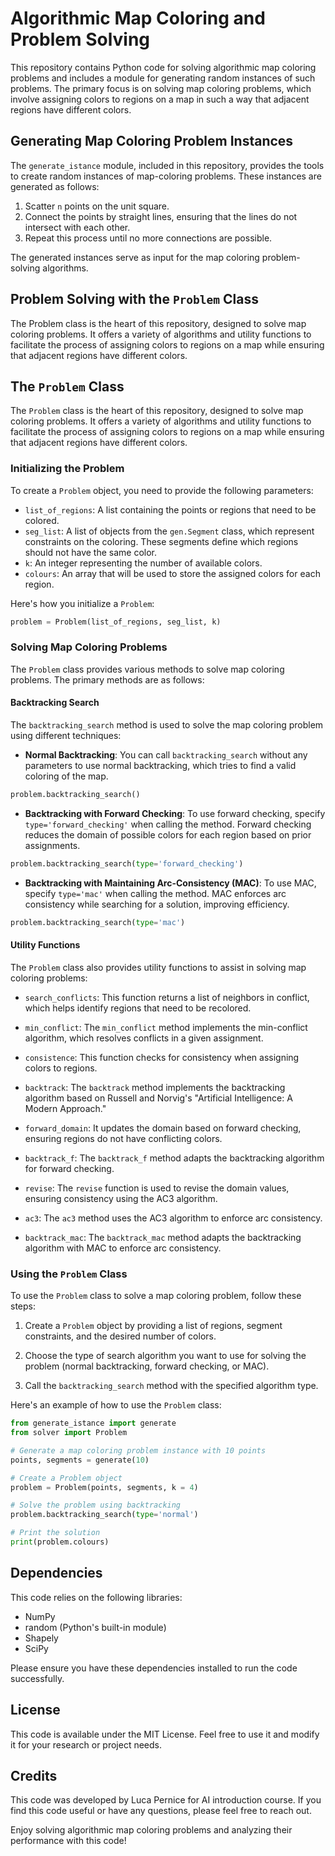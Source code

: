 # Algorithmic Map Coloring and Problem Solving

This repository contains Python code for solving algorithmic map coloring problems and includes a module for generating random instances of such problems. The primary focus is on solving map coloring problems, which involve assigning colors to regions on a map in such a way that adjacent regions have different colors.

## Generating Map Coloring Problem Instances

The `generate_istance` module, included in this repository, provides the tools to create random instances of map-coloring problems. These instances are generated as follows:

1. Scatter `n` points on the unit square.
2. Connect the points by straight lines, ensuring that the lines do not intersect with each other.
3. Repeat this process until no more connections are possible.

The generated instances serve as input for the map coloring problem-solving algorithms.

## Problem Solving with the `Problem` Class

The Problem class is the heart of this repository, designed to solve map coloring problems. It offers a variety of algorithms and utility functions to facilitate the process of assigning colors to regions on a map while ensuring that adjacent regions have different colors.

## The `Problem` Class

The `Problem` class is the heart of this repository, designed to solve map coloring problems. It offers a variety of algorithms and utility functions to facilitate the process of assigning colors to regions on a map while ensuring that adjacent regions have different colors.

### Initializing the Problem

To create a `Problem` object, you need to provide the following parameters:

- `list_of_regions`: A list containing the points or regions that need to be colored.
- `seg_list`: A list of objects from the `gen.Segment` class, which represent constraints on the coloring. These segments define which regions should not have the same color.
- `k`: An integer representing the number of available colors.
- `colours`: An array that will be used to store the assigned colors for each region.

Here's how you initialize a `Problem`:

```python
problem = Problem(list_of_regions, seg_list, k)
```

### Solving Map Coloring Problems

The `Problem` class provides various methods to solve map coloring problems. The primary methods are as follows:

#### Backtracking Search

The `backtracking_search` method is used to solve the map coloring problem using different techniques:

- **Normal Backtracking**: You can call `backtracking_search` without any parameters to use normal backtracking, which tries to find a valid coloring of the map.

```python
problem.backtracking_search()
```

- **Backtracking with Forward Checking**: To use forward checking, specify `type='forward_checking'` when calling the method. Forward checking reduces the domain of possible colors for each region based on prior assignments.

```python
problem.backtracking_search(type='forward_checking')
```

- **Backtracking with Maintaining Arc-Consistency (MAC)**: To use MAC, specify `type='mac'` when calling the method. MAC enforces arc consistency while searching for a solution, improving efficiency.

```python
problem.backtracking_search(type='mac')
```

#### Utility Functions

The `Problem` class also provides utility functions to assist in solving map coloring problems:

- `search_conflicts`: This function returns a list of neighbors in conflict, which helps identify regions that need to be recolored.

- `min_conflict`: The `min_conflict` method implements the min-conflict algorithm, which resolves conflicts in a given assignment.

- `consistence`: This function checks for consistency when assigning colors to regions.

- `backtrack`: The `backtrack` method implements the backtracking algorithm based on Russell and Norvig's "Artificial Intelligence: A Modern Approach."

- `forward_domain`: It updates the domain based on forward checking, ensuring regions do not have conflicting colors.

- `backtrack_f`: The `backtrack_f` method adapts the backtracking algorithm for forward checking.

- `revise`: The `revise` function is used to revise the domain values, ensuring consistency using the AC3 algorithm.

- `ac3`: The `ac3` method uses the AC3 algorithm to enforce arc consistency.

- `backtrack_mac`: The `backtrack_mac` method adapts the backtracking algorithm with MAC to enforce arc consistency.

### Using the `Problem` Class

To use the `Problem` class to solve a map coloring problem, follow these steps:

1. Create a `Problem` object by providing a list of regions, segment constraints, and the desired number of colors.

2. Choose the type of search algorithm you want to use for solving the problem (normal backtracking, forward checking, or MAC).

3. Call the `backtracking_search` method with the specified algorithm type.

Here's an example of how to use the `Problem` class:

```python
from generate_istance import generate
from solver import Problem

# Generate a map coloring problem instance with 10 points
points, segments = generate(10)

# Create a Problem object
problem = Problem(points, segments, k = 4)

# Solve the problem using backtracking
problem.backtracking_search(type='normal')

# Print the solution
print(problem.colours)
```

## Dependencies

This code relies on the following libraries:

- NumPy
- random (Python's built-in module)
- Shapely
- SciPy

Please ensure you have these dependencies installed to run the code successfully.

## License

This code is available under the MIT License. Feel free to use it and modify it for your research or project needs.

## Credits

This code was developed by Luca Pernice for AI introduction course. If you find this code useful or have any questions, please feel free to reach out.

Enjoy solving algorithmic map coloring problems and analyzing their performance with this code!



